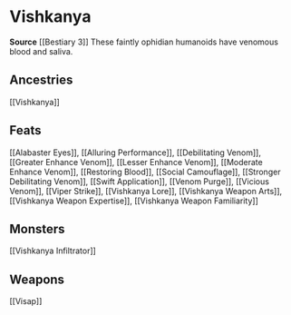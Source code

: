﻿---
id: '369'
name: Vishkanya
rarity: Common
source: '[[DATABASE/source/Bestiary 3|Bestiary 3]]'
trait:
- Vishkanya
type: Trait

---
# Vishkanya

**Source** [[Bestiary 3]]
These faintly ophidian humanoids have venomous blood and saliva.

## Ancestries

[[Vishkanya]]

## Feats

[[Alabaster Eyes]], [[Alluring Performance]], [[Debilitating Venom]], [[Greater Enhance Venom]], [[Lesser Enhance Venom]], [[Moderate Enhance Venom]], [[Restoring Blood]], [[Social Camouflage]], [[Stronger Debilitating Venom]], [[Swift Application]], [[Venom Purge]], [[Vicious Venom]], [[Viper Strike]], [[Vishkanya Lore]], [[Vishkanya Weapon Arts]], [[Vishkanya Weapon Expertise]], [[Vishkanya Weapon Familiarity]]

## Monsters

[[Vishkanya Infiltrator]]

## Weapons

[[Visap]]